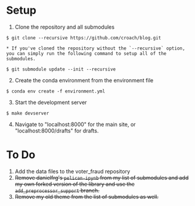 # Setup

1. Clone the repository and all submodules

`$ git clone --recursive https://github.com/croach/blog.git`

    * If you've cloned the repository without the `--recursive` option, you can simply run the following command to setup all of the submodules.

`$ git submodule update --init --recursive`

2. Create the conda environment from the environment file

`$ conda env create -f environment.yml`

3. Start the development server

`$ make devserver`

4. Navigate to "localhost:8000" for the main site, or "localhost:8000/drafts" for drafts.


# To Do

1. Add the data files to the voter_fraud repository
2. ~~Remove danielfrg's `pelican-ipynb` from my list of submodules and add my own forked version of the library and use the `add_preprocessor_support` branch.~~
3. ~~Remove my old theme from the list of submodules as well.~~
